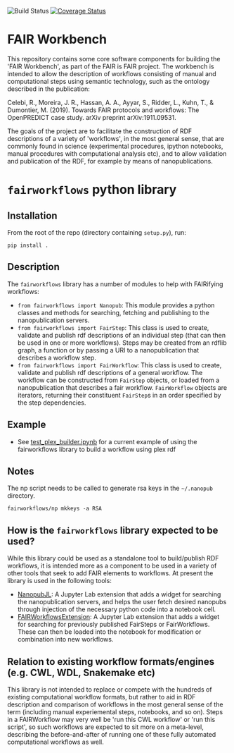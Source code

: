 ![Build Status](https://github.com/fair-workflows/FAIRWorkbench/workflows/Python%20application/badge.svg)
[![Coverage Status](https://coveralls.io/repos/github/fair-workflows/FAIRWorkbench/badge.svg?branch=master)](https://coveralls.io/github/fair-workflows/FAIRWorkbench?branch=master)

# FAIR Workbench

This repository contains some core software components for building the 'FAIR Workbench', as part of the FAIR is FAIR project. The workbench is intended to allow the description of workflows consisting of manual and computational steps using semantic technology, such as the ontology described in the publication:

Celebi, R., Moreira, J. R., Hassan, A. A., Ayyar, S., Ridder, L., Kuhn, T., & Dumontier, M. (2019). Towards FAIR protocols and workflows: The OpenPREDICT case study. arXiv preprint arXiv:1911.09531.

The goals of the project are to facilitate the construction of RDF descriptions of a variety of 'workflows', in the most general sense, that are commonly found in science (experimental procedures, ipython notebooks, manual procedures with computational analysis etc), and to allow validation and publication of the RDF, for example by means of nanopublications.


# ```fairworkflows``` python library
## Installation

From the root of the repo (directory containing ```setup.py```), run:

```
pip install .
```

## Description
The ```fairworkflows``` library has a number of modules to help with FAIRifying workflows:

* ```from fairworkflows import Nanopub```: This module provides a python classes and methods for searching, fetching and publishing to the nanopublication servers.
* ```from fairworkflows import FairStep```: This class is used to create, validate and publish rdf descriptions of an individual step (that can then be used in one or more workflows). Steps may be created from an rdflib graph, a function or by passing a URI to a nanopublication that describes a workflow step.
* ```from fairworkflows import FairWorkflow```: This class is used to create, validate and publish rdf descriptions of a general workflow. The workflow can be constructed from ```FairStep``` objects, or loaded from a nanopublication that describes a fair workflow. ```FairWorkflow``` objects are iterators, returning their constituent ```FairStep```s in an order specified by the step dependencies.

## Example
* See [test_plex_builder.ipynb](test_plex_builder.ipynb) for a current example of using the fairworkflows library to build a workflow using plex rdf

## Notes
The np script needs to be called to generate rsa keys in the `~/.nanopub` directory.

```shell script
fairworkflows/np mkkeys -a RSA
```

## How is the ```fairworkflows``` library expected to be used?
While this library could be used as a standalone tool to build/publish RDF workflows, it is intended more as a component to be used in a variety of other tools that seek to add FAIR elements to workflows. At present the library is used in the following tools:

* [NanopubJL](https://github.com/fair-workflows/NanopubJL): A Jupyter Lab extension that adds a widget for searching the nanopublication servers, and helps the user fetch desired nanopubs through injection of the necessary python code into a notebook cell.
* [FAIRWorkflowsExtension](https://github.com/fair-workflows/FAIRWorkflowsExtension): A Jupyter Lab extension that adds a widget for searching for previously published FairSteps or FairWorkflows. These can then be loaded into the notebook for modification or combination into new workflows.

## Relation to existing workflow formats/engines (e.g. CWL, WDL, Snakemake etc)
This library is not intended to replace or compete with the hundreds of existing computational workflow formats, but rather to aid in RDF description and comparison of workflows in the most general sense of the term (including manual experiemental steps, notebooks, and so on). Steps in a FAIRWorkflow may very well be 'run this CWL workflow' or 'run this script', so such workflows are expected to sit more on a meta-level, describing the before-and-after of running one of these fully automated computational workflows as well.

